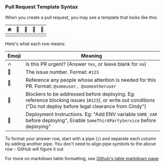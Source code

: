 ### Pull Request Template Syntax

When you create a pull request, you may see a template that looks like this:

| 🔥 | 🐞 | 🙋 | 🚫 | 🚀 |
|----|----|----|----|----|
|    |    |    |    |    |

Here's what each row means:

|  Emoji  | Meaning |
|---------|---------|
| 🔥      | Is this PR urgent? (Answer `Yes`, or leave blank for `no`) |
| 🐞      | The issue number. Format: `#123` |
| 🙋      | Reference any people whose attention is needed for this PR. Format: `@someuser, @someotheruser` |
| 🚫      | Blockers to be addressed before deploying. Eg: reference blocking issues (`#123`), or write out conditions ("Do not deploy before legal clearance from Cindy") |
| 🚀      | Deployment Instructions. Eg: "Add ENV variable `SOME_VAR` before deploying", Enable `SomeThirdPartyService` before deploying" |

To format your answer row, start with a pipe (`|`) and separate each column by adding another pipe. You don't need to align pipe symbols to the above row - GitHub will figure it out

For more on markdown table formatting, see [Github's table markdown page](https://help.github.com/articles/organizing-information-with-tables)

